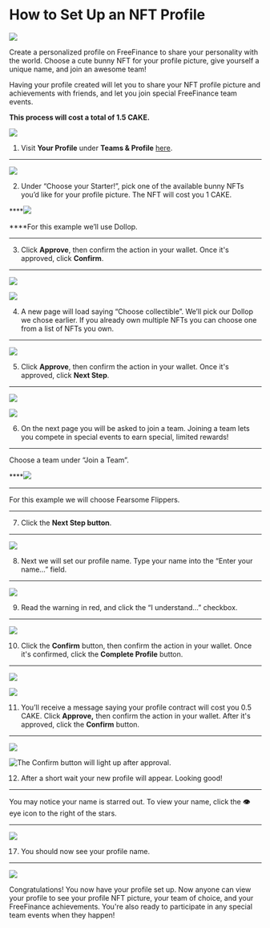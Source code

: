 # How to Set Up an NFT Profile

![](../../.gitbook/assets/docs-masthead-1-%20%281%29.png)

Create a personalized profile on FreeFinance to share your personality with the world. Choose a cute bunny NFT for your profile picture, give yourself a unique name, and join an awesome team!

Having your profile created will let you to share your NFT profile picture and achievements with friends, and let you join special FreeFinance team events.  
  
**This process will cost a total of 1.5 CAKE.**

![](https://lh6.googleusercontent.com/_lvq_wpwDw96zKVutm23VddK1SNqYt7TdAu7YYWVkTTfEggvsHNUtTBe4333NlZXCyJyOZnoWObWcWA8CyoC4Db0R-xjaQUSxmHZpuca5Hrqr-xsBbRh5aKHa3x2dVakNRtNqXi5)

1. Visit **Your Profile** under **Teams & Profile** [here](https://FreeFinance.finance/profile).  
****

![](https://lh5.googleusercontent.com/20LdxdDz-6IKT3kihaAuSqvOL0UxeEkYtXujCnET_-BHONGg5OfDS5A3gWdjFKtvIXdOlVfBVBjG2O8TDzoWydnnkViG_LPSgkPfSmAMRNJyY0vVH6uIyxQImL0jCervkVYnSGfn)

2. Under “Choose your Starter!”, pick one of the available bunny NFTs you’d like for your profile picture. The NFT will cost you 1 CAKE.  
  
****![](https://lh6.googleusercontent.com/R6cuZyD78vXtH_MBFIjscr-xVIVMd6NTdIHfo8I0aS45tKM5BEeDNsMFlfZrmvixo0YaLMGqU2I0CDk1I4E2Ny8DAXk9Y794Z1DyF4ZrSOGLdKku6zRH0CcAneKrm5kMclfFAMDG)  
  
****For this example we’ll use Dollop.  
****

3. Click **Approve**, then confirm the action in your wallet. Once it's approved, click **Confirm**.  
****

![](https://lh3.googleusercontent.com/sEPfT8l6A77UseEx4_bUr6crKnblU-iviY7qmj8QsE8EM7lR61szUdGpHE8BiyqGOP8J9yeZnv7i0Hf09fkDxjLU4qs3HsHjE3y1TTVDsIev9xZm5Gj8oEBYtzABFATHIzqs0lMx)

![](https://lh3.googleusercontent.com/00X4sXeYHa6Fzla_LPlBVT2Dexv8OJyijPW0ulow7JyDv6o1SOM-Nm98ek1YPd0SopJuN1hJqpLKgMTxk2Dl-yhdmLlwEf52omHm2aO7J0YjDzakmYIpvN8igJV60kphLh7YCdg-)

4. A new page will load saying “Choose collectible”. We’ll pick our Dollop we chose earlier. If you already own multiple NFTs you can choose one from a list of NFTs you own.  
****

![](https://lh3.googleusercontent.com/pkvS6c_0QRZzrK7JGyGcTsx6tYjh6oYJrxsYnTFoBS3CUyZaxWZ_isdPZXaFQ1B92l2Mr1xTirE7SrLD02YorQhfBZH3AK_bZOY_rQzZVHAiSnOy1_JpbRfnt2WXuQG2ay1cF4Ds)

5. Click **Approve**, then confirm the action in your wallet. Once it's approved, click **Next Step**.  
****

![](https://lh6.googleusercontent.com/_4f3JLS4j9JgbP2M5f9yB6veshd-ndf7IAid7mWgfmh-_0iGiBTvskj_pWXtrsLKMzjVUHUqEPZmx4bzWx9Ryry-MD0-DqnLBQguhdmL7a40TtHTH7sua5k9dPhqGMxWQbsTKe0N)

![](https://lh6.googleusercontent.com/b8IuPUi07trQYUmqQVoG5WptpSOx_nWIrY7cfTh1uJj2EH3QBn88Xfht8fSoomjjulxdGEfCFoEeal6LvSYPzN6sImWND4axFWzH8rC0rnWefbymP_j6CmeT_hoYPU3LGKA448CM)

6. On the next page you will be asked to join a team. Joining a team lets you compete in special events to earn special, limited rewards!  
****

Choose a team under “Join a Team”.  
  
****![](https://lh4.googleusercontent.com/tkTPcACn4cd19k0MXptUu2TjSVdhX4jFq_3q8wEA80G6RCoFhmw-U9nlWE72NRBz5zQU9EAWecvluILzXjqQ6w-deKY4RilDW1qAsx5PZgTodjk38Y_nmm8LaBaFhqThChtjdvbp)  
****

For this example we will choose Fearsome Flippers.  
****

7. Click the **Next Step  button**.  
****

![](https://lh6.googleusercontent.com/b8IuPUi07trQYUmqQVoG5WptpSOx_nWIrY7cfTh1uJj2EH3QBn88Xfht8fSoomjjulxdGEfCFoEeal6LvSYPzN6sImWND4axFWzH8rC0rnWefbymP_j6CmeT_hoYPU3LGKA448CM)

8. Next we will set our profile name. Type your name into the “Enter your name…” field.  
****

![](https://lh5.googleusercontent.com/jYsH-e37sFkHWkbRwC03ubVZyoGV4_h6dBOZCEhAyj3UfWuE2dUAPQkODgeyv9y339MsCJ-AvP2ioOpsGtXtuW66SaovgxCM-9CJcyawF099GLFCQ-oanz2ByDFDTI2I02Q4GSn8)

9. Read the warning in red, and click the “I understand…” checkbox.  
****

![](https://lh6.googleusercontent.com/wiqoAQVE7CPY4UCfr0M0d9kCws1oNFZDePoiU8z2PKmQ2cIo6rE0gBqacHQNsN9C-2u2sDxkGZVBD9LCw6RmnZk6ShGx0jQUHuCidS6J33q0yatyf0cXG0e4iQHlUA373kwZDv1K)

10. Click the **Confirm** button, then confirm the action in your wallet. Once it's confirmed, click the **Complete Profile** button.  
****

![](https://lh3.googleusercontent.com/XIVEO4_Nc6bnJiMRXJXwJTGCeFRp7td9n4RoHMH_NdRaMMYXnzNMPlLTyfJRzS4v2OgTsSHScVH1uGWq8WHtnSy4Stb8Q_CC1OSgRIDRYJ8ClLM-BcfvT4Sy7IF6rxt6Hi1hetG8)

![](https://lh5.googleusercontent.com/tWUaujM_pgtzsn3xo5T3GDchCnOCbrWiiMoNQIdk3npNIUjKqm_XKzTpknAC1YxkCCtBBtax1yjRMxHyNShaLLTTwXI8NDx93fZrUDtqz0edyyk-T4OljMzsmjnGuRXo5eRc_Rph)

11. You’ll receive a message saying your profile contract will cost you 0.5 CAKE. Click **Approve,** then confirm the action in your wallet. After it's approved, click the **Confirm** button.  
****

![](https://lh6.googleusercontent.com/koUxKN2iBpF7vWWV_vYDSjGJ20-qCRM5B98r6KZoa2y289b2ytULOr2VVWBFh1petNO79f2R0x8FeEo-_miNFEdYAp2OLoT8wGbKxNSaWlCypKIeZYhcPF6bQ-NVSDgGKCENEW64)

![The Confirm button will light up after approval.](https://lh5.googleusercontent.com/Qzstx6YRW4sXnox_e7VBBdYwTYr_TSW-QHZyHkgsg1XR3Vw3cLsYfpCxa4qNQzU13aNtoQnG0-cFRttpcXMhPj7yFUeiirKodt5iK1XhqO5QQKfQCFu4i0q8wcWRYKFoU06cjN2A)

12. After a short wait your new profile will appear. Looking good!  
****

You may notice your name is starred out. To view your name, click the **👁** eye icon to the right of the stars.  
****

![](https://lh3.googleusercontent.com/ThyQCproCQmHGPsG755_hL4ZyXtHnC1H1xYeNEJ7me3pQGRi0sx8lzu-Cko-sS5PzmAEUyT1OpEhASsbkTiS2n8yO5Qvrx_eov8EX1psdbTSApJeEn5caDZpcXzIOvYDX-S9ZD6z)

17. You should now see your profile name.  
****

![](https://lh3.googleusercontent.com/jJmpNe_beAlRvDnAm-oXGoop55b887kqOm6OotU55IpkqgAMrS18jvkkF04hnMkfq3iieuFibxrKnVTSkgZOWOf2XvXEpo9Bi-TBtBfxleJN8Fhrh2cRwR07Xu97wrwpU-9Gh7kY)

Congratulations! You now have your profile set up. Now anyone can view your profile to see your profile NFT picture, your team of choice, and your FreeFinance achievements. You're also ready to participate in any special team events when they happen!

